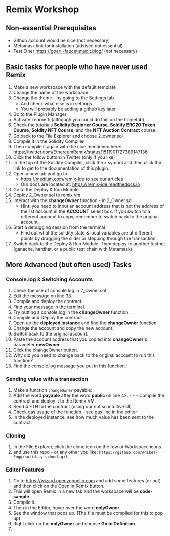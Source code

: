 # Remix Workshop

## Non-essential Prerequisites
- Github account would be nice (not necessary)
- Metamask link for installation (advised not essential)
- Test Ether https://goerli-faucet.mudit.blog/ (not necessary)

## Basic tasks for people who have never used Remix

1. Make a new workspace with the default template
2. Change the name of the workspace
3. Change the theme - by going to the Settings tab
    - And check what else is in settings
    - You will probably be adding a github key later
4. Go to the Plugin Manager
5. Activate Learneth (although you could do this on the hometab)
6. Check the tutorials **Solidity Beginner Course**, **Soldity ERC20 Token Course**, **Soldity NFT Course**,  and the **NFT Auction Contract** course.
7. Go back to the File Explorer and choose 2_owner.sol 
8. Compile it in the Solidity Compiler
9. Then compile it again with the clue mentioned here: https://twitter.com/EthereumRemix/status/1511901727389147136
10. Click the follow button in Twitter (only if you like)
11. In the top of the Solidity Compiler, click the `>` symbol and then click the link to get to the documentation of this plugin.
12. Open a new tab and go to:
    - https://medium.com/remix-ide to see our articles
    - Our docs are located at: https://remix-ide.readthedocs.io
13. Go to the Deploy & Run Module
14. Deploy 2_Owner.sol to remix vm
15. Interact with the **changeOwner** function - in 2_Owner.sol 
    - Hint: you need to input an account address that is not the address of the 1st account in the **ACCOUNT** select box. If you switch to a different account to copy, remember to switch back to the original account.
14. Start a debugging session from the terminal
    - Find out what the solidity state & local variables are at different points by dragging the slider or stepping through the transaction.
14. Switch back to the Deploy & Run Module.  Then deploy to another testnet (ganache, hardhat, or a public test chain with Metamask)


## More Advanced (but often used) Tasks

### Console.log & Switching Accounts
1. Check the use of console.log in 2_Owner.sol 
2. Edit the message on line 33.  
3. Compile and deploy the contract. 
4. Find your message in the terminal.
5. Try putting a console.log in the **changeOwner** function.
6. Compile and Deploy the contract.
7. Open up the **deployed instance** and find the **changeOwner** function.
8. Change the account and copy the new account.
9. Switch back to the original account.
10. Paste the account address that you copied into **changeOwner**'s  parameter **newOwner**. 
11. Click the changeOwner button.
12. Why did you need to change back to the original account to run this function?
13. Find the console.log message you put in this function.

### Sending value with a transaction
1. Make a function `changeOwner` payable:
2. Add the word **payable** after the word **public** on line 42.  - - - Compile the contract and deploy it to the Remix VM.  
3. Send 4 ETH to the contract (using our not so intuitive UI)
4. Check gas usage of the function - see gas line in the editor
5. In the deployed instance, see how much value has been sent to the contract.

### Cloning
1. In the File Explorer, click the clone icon on the row of Workspace icons.
2. and use this repo - or any other you like: `https://github.com/Aniket-Engg/solidity-school.git`

### Editor Features
1. Go to https://wizard.openzeppelin.com and add some features (or not) and then click on the Open in Remix button.
2. This will open Remix in a new tab and the workspace will be **code-sample**.
3. Compile it.
4. Then in the Editor, hover over the word **onlyOwner**.
5. See the window that pops up. (The file must be compiled for this to pop up).
6. Right click on the **onlyOwner** and choose **Go to Definition**.
7. 


